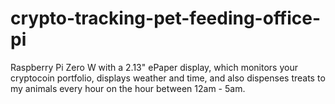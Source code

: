# crypto-tracking-pet-feeding-office-pi
Raspberry Pi Zero W with a 2.13" ePaper display, which monitors your cryptocoin portfolio, displays weather and time, and also dispenses treats to my animals every hour on the hour between 12am - 5am.
